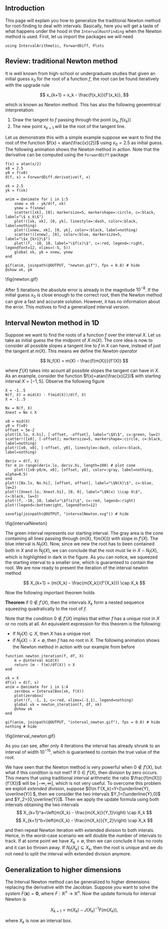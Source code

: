 <!--This file was generated, do not modify it.-->
## Introduction

This page will explain you how to generalize the traditional Newton method for root-finding
to deal with intervals. Basically, here you will get a taste of what happens under the hood
in the `IntervalRootFinding` when the Newton method is used. First, let us import the packages we will need

```julia:ex1
using IntervalArithmetic, ForwardDiff, Plots
```

## Review: traditional Newton method

It is well known from high-school or undergraduate studies that given an initial guess $x_0$ for the
root of a function $f$, the root can be found iteratively with the upgrade rule

$$
x_{k+1} = x_k - \frac{f(x_k)}{f'(x_k)},
$$

which is known as Newton method. This has also the following geoemtrical interpretation:

1. Draw the tangent to $f$ passing through the point $(x_k, f(x_k))$
2. The new point $x_{k+1}$ will be the root of the tangent line.

Let us demonstrate this with a simple example suppose we want to find the root of the function
$f(x) = atan(\frac{x}{2})$ using $x_0=2.5$ as initial guess. The following animation shows the Newton method in action.
Note that the derivative can be computed using the `ForwardDiff` package

```julia:ex2
f(x) = atan(x/2)
x0 = 2.5
y0 = f(x0)
d(f, x) = ForwardDiff.derivative(f, x)

xk = 2.5
yk = f(xk)

anim = @animate for i in 1:5
    xnew = xk - yk/d(f, xk)
    ynew = f(xnew)
    scatter([xk], [0]; markersize=5, markershape=:circle, c=:black, label="\$ x_k\$")
    plot!([xk, xk], [0, yk], linestyle=:dash, color=:black, label=nothing)
    plot!([xnew, xk], [0, yk], color=:black, label=nothing)
    scatter!([xnew], [0], color=:blue, markersize=5, label="\$x_{k+1}\$")
    plot!(f, -10, 10, label="\$f(x)\$", c=:red, legend=:right, legendfont=12, xlims=(-5, 5))
    global xk, yk = xnew, ynew
end

gif(anim, joinpath(@OUTPUT, "newton.gif"), fps = 0.8) # hide
@show xk, yk
```

\fig{newton.gif}

After $5$ iterations the absolute error is already in the magnitude $10^{-8}$. If the initial
guess $x_0$ is close enough to the correct root, then the Newton method can give a fast and accurate
solution. However, it has no information about the error. This motives to find a generalized interval version.

## Interval Newton method in 1D

Suppose we want to find the roots of a function $f$ over the interval $X$. Let us take as initial
guess the the midpoint of $X$ $m(X)$. The core idea is now to consider all possible slopes a
tangent line to $f$ in $X$ can have, instead of just the tangent at $m(X)$. This means we define the *Newton operator*

$$  N_f(X) = m(X) - \frac{f(m(X))}{f'(X)} $$

where $f'(X)$ takes into acount all possible slopes the tangent can have in $X$. As an example, consider
the function $f(x)=atan(\frac{x}{2})$ with starting interval $X=[-1,5]$. Observe the following figure

```julia:ex3
X = -1..5
N(f, X) = mid(X) - f(mid(X))/d(f, X)
X = -1..5

Nx = N(f, X)
Xnext = Nx ∩ X

x0 = mid(X)
y0 = f(x0)
offset = 5e-2
plot([X.lo, X.hi], [-offset, -offset], label="\$X\$", c=:green, lw=2)
scatter!([x0], [-offset]; markersize=5, markershape=:circle, c=:black, label=nothing)
plot!([x0, x0], [-offset, y0], linestyle=:dash, color=:black, label=nothing)

deriv = d(f, X)
for m in range(deriv.lo, deriv.hi, length=100) # plot cone
    plot!([x0-y0/m, x0], [offset, y0], color=:gray, label=nothing, alpha=0.5)
end
plot!([Nx.lo, Nx.hi], [offset, offset], label="\$N(X)\$", c=:blue, lw=2)
plot!([Xnext.lo, Xnext.hi], [0, 0], label="\$N(x) \\cap X\$", c=:black, lw=3)
plot!(f, -10, 10, label="\$f(x)\$", c=:red, legend=:right)
plot!(legend=:bottomright, legendfont=12)

savefig(joinpath(@OUTPUT, "intervalNewton.svg")) # hide
```

\fig{intervalNewton}

The green interval represents our starting interval. The gray area is the cone containing all lines passing through
(m(X), f(m(X))) with slope in $f'(X)$. The blue interval is $N_f(X)$. Now, since we new the root has to been contained both
in $X$ and in $N_f(X)$, we can conclude that the root must lie in $X \cap N_f(X)$, which is highlighted in dark
in the figure. As you can notice, we squeezed the starting interval to a smaller one, which is guaranteed to contain the root.
We are now ready to present the iteration of the interval newton method

$$ X_{k+1} = (m(X_k) - \frac{m(X_k)}{f'(X_k)}) \cap X_k $$

Now the following important theorem holds

**Theorem** if $0 \notin f'(X)$, then the intervals $X_k$ form a nested sequence squeezing quadratically to the root of $f$.

Note that the condition $0 \notin f'(X)$ implies that either $f$ has a unique root in $X$ or no roots at all. An equivalent expression for this theorem is the following:
- If $N_f(X)\subseteq X$, then $X$ has a unique root
- if $N_f(X)\cap X=\emptyset$, then $f$ has no root in $X$.
The following animation shows the Newton method in action with our example from before

```julia:ex4
function newton_iteration(f, df, X)
    m = @interval mid(X)
    return (m - f(m)/df(X)) ∩ X
end

xk = X
df(x) = d(f, x)
anim = @animate for i in 1:4
    zerobox = IntervalBox(xk, f(X))
    plot(zerobox)
    plot!(f, -1, 1, c=:red, xlims=(-1,1), legend=nothing)
    global xk = newton_iteration(f, df, xk)
    @show xk
end

gif(anim, joinpath(@OUTPUT, "interval_newton.gif"), fps = 0.8) # hide
nothing # hide
```

\fig{interval_newton.gif}

As you can see, after only $4$ iterations the interval has already shrunk to an interval of
width $10^{-15}$, which is guaranteed to contain the true value of the root.

We have seen that the Newton method is very powerful when $0\notin f'(X)$, but what if this condition is not met?
If $0\in f'(X)$, then division by zero occurs. This means that using traditional interval arithmetic the ratio
$\frac{f(m(X))}{f'(X)}$ will be $[-\infty, \infty]$, which is not very useful. To overcome this problem we exploit
*extended division*, suppose $0\in f'(X_k)=Y=[\underline{Y}, \overline{Y}] $, then we consider the two intervals
$Y_1=[\underline{Y},0]$ and $Y_2=[0,\overline{Y}]$. Then we apply the update formula using both intervals obtaining the two
intervals
$$ X_{k+1}^a=\left(m(X_k) - \frac{m(X_k)}{Y_1}\right) \cap X_k $$
$$ X_{k+1}^b=\left(m(X_k) - \frac{m(X_k)}{Y_2}\right) \cap X_k $$

and then repeat Newton iteration with extended division to both interals. Hence, in the worst-case scenario
we will double the number of intervals to track. If at some point we have $X_k=\emptyset$, then we can conclude it has
no roots and it can bo thrown away. If $N_f(X_k)\subseteq X_k$, then the root is unique and we do not need to split the
interval with extended division anymore.

## Generalization to higher dimensions

The Interval Newton method can be generalized to higher dimensions replacing the derivative with the Jacobian. Suppose you want
to solve the system $F(\mathbf{x})=\mathbf{0}$, where $F:\mathbb{R}^n\rightarrow\mathbb{R}^n$. Now the update formula for interval Newton is

$$ X_{k+1} = m(X_k) - J(X_k)^{-1}F(m(X_k)), $$

where $X_k$ is now an interval box.

